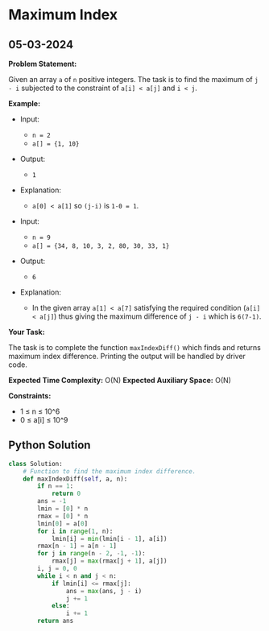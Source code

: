 # Maximum Index

## 05-03-2024

**Problem Statement:**

Given an array `a` of `n` positive integers. The task is to find the maximum of `j - i` subjected to the constraint of `a[i] < a[j]` and `i < j`.

**Example:**

- Input:
  - `n = 2`
  - `a[] = {1, 10}`
- Output:
  - `1`
- Explanation:

  - `a[0] < a[1]` so `(j-i)` is `1-0 = 1`.

- Input:
  - `n = 9`
  - `a[] = {34, 8, 10, 3, 2, 80, 30, 33, 1}`
- Output:
  - `6`
- Explanation:
  - In the given array `a[1] < a[7]` satisfying the required condition (`a[i] < a[j]`) thus giving the maximum difference of `j - i` which is `6(7-1)`.

**Your Task:**

The task is to complete the function `maxIndexDiff()` which finds and returns maximum index difference. Printing the output will be handled by driver code.

**Expected Time Complexity:** O(N)
**Expected Auxiliary Space:** O(N)

**Constraints:**

- 1 ≤ n ≤ 10^6
- 0 ≤ a[i] ≤ 10^9

## Python Solution

```python
class Solution:
    # Function to find the maximum index difference.
    def maxIndexDiff(self, a, n):
        if n == 1:
            return 0
        ans = -1
        lmin = [0] * n
        rmax = [0] * n
        lmin[0] = a[0]
        for i in range(1, n):
            lmin[i] = min(lmin[i - 1], a[i])
        rmax[n - 1] = a[n - 1]
        for j in range(n - 2, -1, -1):
            rmax[j] = max(rmax[j + 1], a[j])
        i, j = 0, 0
        while i < n and j < n:
            if lmin[i] <= rmax[j]:
                ans = max(ans, j - i)
                j += 1
            else:
                i += 1
        return ans
```
